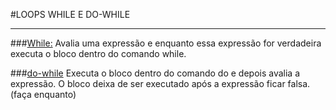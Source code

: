 #LOOPS WHILE E DO-WHILE
<hr>

###<u>While:</u>
Avalia uma expressão e enquanto essa expressão for verdadeira executa o bloco dentro do comando while.

###<u>do-while</u>
Executa o bloco dentro do comando do e depois avalia a expressão. O bloco deixa de ser executado após a expressão ficar falsa. (faça enquanto)
